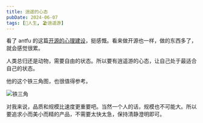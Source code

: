 ```yaml
---
title: 逍遥的心态
pubDate: 2024-06-07
tags: [💖人生, 🏖逍遥游]
---
```


看了 antfu 的这篇[开源的心理建设]，挺感慨。看来做开源也一样，做的东西多了，就会感觉很累。

人类总归还是动物，需要自由的状态。所以要有逍遥游的心态，让自己处于最适合自己的状态。

他的这个铁三角图，也很值得参考。

![铁三角]

对我来说，品质和规模比速度更重要吧。当然一个人的话，规模也不可能大。所以要追求小而美小而精的产品，不需要太快太急，保持清静澄明即可。

[开源的心理建设]: https://antfu.me/posts/mental-health-oss-zh
[铁三角]: /images/oss-mental-iron-triangle-zh.svg
